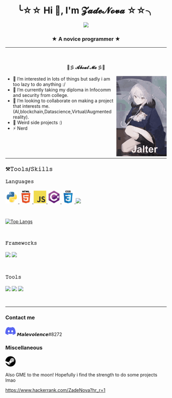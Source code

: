 <h1 align="center">╰☆☆ Hi 👋, I'm 𝓩𝓪𝓭𝓮𝓝𝓸𝓿𝓪 ☆☆╮</h1>
<div align="center">
<img src="Assets/JinWoo.gif"  height="400"/>
</div>


<h3 align="center">★ A novice programmer ★</h3>
<div>
<hr />
<br />
<h4 align="center">🚀彡 𝓐𝓫𝓸𝓾𝓽 𝓜𝓮 彡🚀</h4>
<img src="Assets/JeanneAlter.gif" align="right" height="250"/>
  
- 👀 I’m interested in lots of things but sadly i am too lazy to do anything :/
- 🌱 I’m currently taking my diploma in Infocomm and security from college. 
- 💞️ I’m looking to collaborate on making a project that interests me.(AI,blockchain,Datascience,Virtual/Augmented reality).
- 🚀 Weird side projects :)
- ⚡ Nerd
</div>
<br />
<br />
<br />
<hr />
<div>
<h3 align="left">⚒️𝚃𝚘𝚘𝚕𝚜/𝚂𝚔𝚒𝚕𝚕𝚜</h3>
<h4 align="left">𝙻𝚊𝚗𝚐𝚞𝚊𝚐𝚎𝚜</h4>
<p align="left"><a href="https://www.python.org" target="_blank" rel="noreferrer"> <img src="https://raw.githubusercontent.com/devicons/devicon/master/icons/python/python-original.svg" alt="python" width="40" height="40"/> </a> 
<a href="https://www.w3.org/html/" target="_blank" rel="noreferrer"> <img src="https://raw.githubusercontent.com/devicons/devicon/master/icons/html5/html5-original-wordmark.svg" alt="html5" width="40" height="40"/> </a> 
<a href="https://developer.mozilla.org/en-US/docs/Web/JavaScript" target="_blank" rel="noreferrer"> <img src="https://raw.githubusercontent.com/devicons/devicon/master/icons/javascript/javascript-original.svg" alt="javascript" width="40" height="40"/> </a> 
<a href="https://www.w3schools.com/cs/" target="_blank" rel="noreferrer"> <img src="https://raw.githubusercontent.com/devicons/devicon/master/icons/csharp/csharp-original.svg" alt="csharp" width="40" height="40"/> </a> 
<a href="https://www.w3schools.com/css/" target="_blank" rel="noreferrer"> <img src="https://raw.githubusercontent.com/devicons/devicon/master/icons/css3/css3-original-wordmark.svg" alt="css3" width="40" height="40"/> </a> 
<img src="https://img.shields.io/badge/mysql-%2300f.svg?style=for-the-badge&logo=mysql&logoColor=white" />

</p>
<br />

[![Top Langs](https://github-readme-stats.vercel.app/api/top-langs/?username=ZadeNova&langs_count=8&theme=cobalt)](https://github.com/anuraghazra/github-readme-stats)

<br />
<h4 align="left">𝙵𝚛𝚊𝚖𝚎𝚠𝚘𝚛𝚔𝚜</h4>
<p>
  <img src="https://img.shields.io/badge/Flask-000000?style=for-the-badge&logo=flask&logoColor=white" />
  <img src="https://img.shields.io/badge/.NET-5C2D91?style=for-the-badge&logo=.net&logoColor=white" / >
</p>

<br />
<h4 align="left">𝚃𝚘𝚘𝚕𝚜</h4>
<p>
 <img src="https://img.shields.io/badge/pycharm-143?style=for-the-badge&logo=pycharm&logoColor=black&color=black&labelColor=green" />
 <img src="https://img.shields.io/badge/Visual%20Studio%20Code-0078d7.svg?style=for-the-badge&logo=visual-studio-code&logoColor=white" />
 <img src="https://img.shields.io/badge/Visual%20Studio-5C2D91.svg?style=for-the-badge&logo=visual-studio&logoColor=white" />
</p>
<br />




<hr />
</div>


<h3 align="left">Contact me</h3>
<p><img alt="Discord - 𝙈𝙖𝙡𝙚𝙫𝙤𝙡𝙚𝙣𝙘𝙚#8272" title="Discord - 𝙈𝙖𝙡𝙚𝙫𝙤𝙡𝙚𝙣𝙘𝙚#8272" height="32" width="32" src="Assets/discord.svg"> 𝙈𝙖𝙡𝙚𝙫𝙤𝙡𝙚𝙣𝙘𝙚#8272</p>


<h3 align="left">Miscellaneous</h3>
<a href="https://steamcommunity.com/profiles/76561198334933644/"><img alt="Steam" height="32" width="32" src="Assets/steam.svg"></a>

Also GME to the moon!
Hopefully i find the strength to do some projects lmao

https://www.hackerrank.com/ZadeNova?hr_r=1


